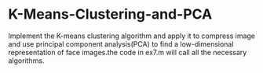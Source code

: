 # K-Means-Clustering-and-PCA
Implement the K-means clustering algorithm and apply it to compress image and use principal component analysis(PCA) to find a low-dimensional representation of face images.the code in ex7.m will call all the necessary algorithms.
